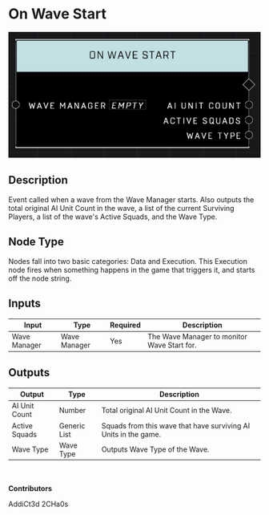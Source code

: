 # On Wave Start
![alt text](../../../.gitbook/assets/on-wave-start.png)
## Description
Event called when a wave from the Wave Manager starts. Also outputs the total original AI Unit Count in the wave, a list of the current Surviving Players, a list of the wave's Active Squads, and the Wave Type.

## Node Type
Nodes fall into two basic categories: Data and Execution. This Execution node fires when something happens in the game that triggers it, and starts off the node string.

## Inputs
| Input | Type | Required | Description |
|------------------|------------------|----------|--------------------------------------------------------------|
| Wave Manager | Wave Manager | Yes | The Wave Manager to monitor Wave Start for. |

## Outputs
| Output | Type | Description |
|------------------|------------------|--------------------------------------------------------------|
| AI Unit Count | Number | Total original AI Unit Count in the Wave. |
| Active Squads | Generic List | Squads from this wave that have surviving AI Units in the game. |
| Wave Type | Wave Type | Outputs Wave Type of the Wave. |

\
\
**Contributors**

AddiCt3d 2CHa0s